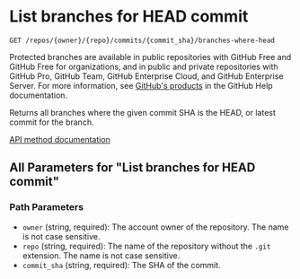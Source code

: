 # List branches for HEAD commit

`GET /repos/{owner}/{repo}/commits/{commit_sha}/branches-where-head`

Protected branches are available in public repositories with GitHub Free and GitHub Free for organizations, and in public and private repositories with GitHub Pro, GitHub Team, GitHub Enterprise Cloud, and GitHub Enterprise Server. For more information, see [GitHub's products](https://docs.github.com/github/getting-started-with-github/githubs-products) in the GitHub Help documentation.

Returns all branches where the given commit SHA is the HEAD, or latest commit for the branch.

[API method documentation](https://docs.github.com/rest/commits/commits#list-branches-for-head-commit)

## All Parameters for "List branches for HEAD commit"

### Path Parameters

- `owner` (string, required): The account owner of the repository. The name is not case sensitive.
- `repo` (string, required): The name of the repository without the `.git` extension. The name is not case sensitive.
- `commit_sha` (string, required): The SHA of the commit.
